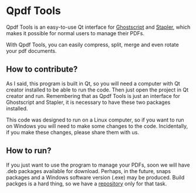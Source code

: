 # Qpdf Tools

Qpdf Tools is an easy-to-use Qt interface for [Ghostscript](https://www.ghostscript.com/) and [Stapler](https://github.com/hellerbarde/stapler), which makes it possible for normal users to manage their PDFs.

With Qpdf Tools, you can easily compress, split, merge and even rotate your pdf documents.

## How to contribute?
As I said, this program is built in Qt, so you will need a computer with Qt creator installed to be able to run the code. Then just open the project in Qt creator and run. Remembering that as Qpdf Tools is just an interface for Ghostscript and Stapler, it is necessary to have these two packages installed.

This code was designed to run on a Linux computer, so if you want to run on Windows you will need to make some changes to the code. Incidentally, if you make these changes, please share them with us.

## How to run?

If you just want to use the program to manage your PDFs, soon we will have .deb packages available for download.
Perhaps, in the future, snaps packages and a Windows software version (.exe) may be produced.
Build packges is a hard thing, so we have a [repository](https://github.com/silash35/qpdftools-packages) only for that task.
